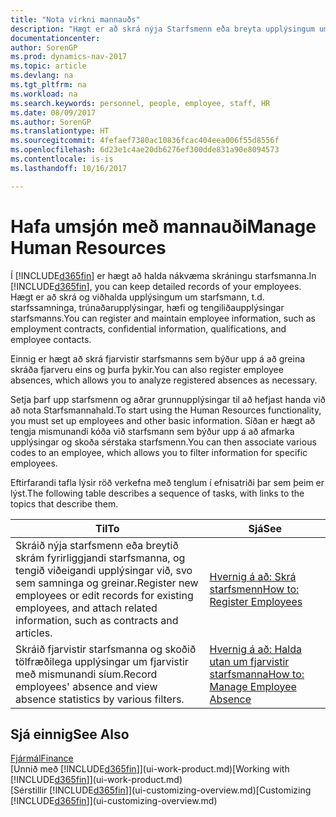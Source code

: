 ```yaml
---
title: "Nota virkni mannauðs"
description: "Hægt er að skrá nýja Starfsmenn eða breyta upplýsingum um núverandi starfsmenn, og skrá og greina fjarveru."
documentationcenter: 
author: SorenGP
ms.prod: dynamics-nav-2017
ms.topic: article
ms.devlang: na
ms.tgt_pltfrm: na
ms.workload: na
ms.search.keywords: personnel, people, employee, staff, HR
ms.date: 08/09/2017
ms.author: SorenGP
ms.translationtype: HT
ms.sourcegitcommit: 4fefaef7380ac10836fcac404eea006f55d8556f
ms.openlocfilehash: 6d23e1c4ae20db6276ef300dde831a90e8094573
ms.contentlocale: is-is
ms.lasthandoff: 10/16/2017

---
```

# <a name="manage-human-resources"></a><span data-ttu-id="c98ca-103">Hafa umsjón með mannauði</span><span class="sxs-lookup"><span data-stu-id="c98ca-103">Manage Human Resources</span></span>
<span data-ttu-id="c98ca-104">Í [!INCLUDE[d365fin](includes/d365fin_md.md)] er hægt að halda nákvæma skráningu starfsmanna.</span><span class="sxs-lookup"><span data-stu-id="c98ca-104">In [!INCLUDE[d365fin](includes/d365fin_md.md)], you can keep detailed records of your employees.</span></span> <span data-ttu-id="c98ca-105">Hægt er að skrá og viðhalda upplýsingum um starfsmann, t.d. starfssamninga, trúnaðarupplýsingar, hæfi og tengiliðaupplýsingar starfsmanns.</span><span class="sxs-lookup"><span data-stu-id="c98ca-105">You can register and maintain employee information, such as employment contracts, confidential information, qualifications, and employee contacts.</span></span>

<span data-ttu-id="c98ca-106">Einnig er hægt að skrá fjarvistir starfsmanns sem býður upp á að greina skráða fjarveru eins og þurfa þykir.</span><span class="sxs-lookup"><span data-stu-id="c98ca-106">You can also register employee absences, which allows you to analyze registered absences as necessary.</span></span>

<span data-ttu-id="c98ca-107">Setja þarf upp starfsmenn og aðrar grunnupplýsingar til að hefjast handa við að nota Starfsmannahald.</span><span class="sxs-lookup"><span data-stu-id="c98ca-107">To start using the Human Resources functionality, you must set up employees and other basic information.</span></span> <span data-ttu-id="c98ca-108">Síðan er hægt að tengja mismunandi kóða við starfsmann sem býður upp á að afmarka upplýsingar og skoða sérstaka starfsmenn.</span><span class="sxs-lookup"><span data-stu-id="c98ca-108">You can then associate various codes to an employee, which allows you to filter information for specific employees.</span></span>

<span data-ttu-id="c98ca-109">Eftirfarandi tafla lýsir röð verkefna með tenglum í efnisatriði þar sem þeim er lýst.</span><span class="sxs-lookup"><span data-stu-id="c98ca-109">The following table describes a sequence of tasks, with links to the topics that describe them.</span></span>

| <span data-ttu-id="c98ca-110">Til</span><span class="sxs-lookup"><span data-stu-id="c98ca-110">To</span></span> | <span data-ttu-id="c98ca-111">Sjá</span><span class="sxs-lookup"><span data-stu-id="c98ca-111">See</span></span> |
| --- | --- |
| <span data-ttu-id="c98ca-112">Skráið nýja starfsmenn eða breytið skrám fyrirliggjandi starfsmanna, og tengið viðeigandi upplýsingar við, svo sem samninga og greinar.</span><span class="sxs-lookup"><span data-stu-id="c98ca-112">Register new employees or edit records for existing employees, and attach related information, such as contracts and articles.</span></span> |[<span data-ttu-id="c98ca-113">Hvernig á að: Skrá starfsmenn</span><span class="sxs-lookup"><span data-stu-id="c98ca-113">How to: Register Employees</span></span>](hr-how-register-employees.md) |
| <span data-ttu-id="c98ca-114">Skráið fjarvistir starfsmanna og skoðið tölfræðilega upplýsingar um fjarvistir með mismunandi síum.</span><span class="sxs-lookup"><span data-stu-id="c98ca-114">Record employees' absence and view absence statistics by various filters.</span></span> |[<span data-ttu-id="c98ca-115">Hvernig á að: Halda utan um fjarvistir starfsmanna</span><span class="sxs-lookup"><span data-stu-id="c98ca-115">How to: Manage Employee Absence</span></span>](hr-how-manage-absence.md) |

## <a name="see-also"></a><span data-ttu-id="c98ca-116">Sjá einnig</span><span class="sxs-lookup"><span data-stu-id="c98ca-116">See Also</span></span>
[<span data-ttu-id="c98ca-117">Fjármál</span><span class="sxs-lookup"><span data-stu-id="c98ca-117">Finance</span></span>](finance.md)  
<span data-ttu-id="c98ca-118">[Unnið með [!INCLUDE[d365fin](includes/d365fin_md.md)]](ui-work-product.md)</span><span class="sxs-lookup"><span data-stu-id="c98ca-118">[Working with [!INCLUDE[d365fin](includes/d365fin_md.md)]](ui-work-product.md)</span></span>  
<span data-ttu-id="c98ca-119">[Sérstillir [!INCLUDE[d365fin](includes/d365fin_md.md)]](ui-customizing-overview.md)</span><span class="sxs-lookup"><span data-stu-id="c98ca-119">[Customizing [!INCLUDE[d365fin](includes/d365fin_md.md)]](ui-customizing-overview.md)</span></span>        

